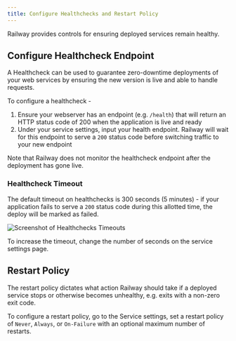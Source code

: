 ```yaml
---
title: Configure Healthchecks and Restart Policy
---
```


Railway provides controls for ensuring deployed services remain healthy.

## Configure Healthcheck Endpoint

A Healthcheck can be used to guarantee zero-downtime deployments of your web services by ensuring the new version is live and able to handle requests.

To configure a healthcheck -
1. Ensure your webserver has an endpoint (e.g. `/health`) that will return an HTTP status code of 200 when the application is live and ready
2. Under your service settings, input your health endpoint.  Railway will wait for this endpoint to serve a `200` status code before switching traffic to your new endpoint

Note that Railway does not monitor the healthcheck endpoint after the deployment has gone live.

### Healthcheck Timeout

The default timeout on healthchecks is 300 seconds (5 minutes) - if your application fails
to serve a `200` status code during this allotted time, the deploy will be marked
as failed.

<Image 
src="https://res.cloudinary.com/railway/image/upload/v1664564544/docs/healthcheck-timeout_lozkiv.png"
alt="Screenshot of Healthchecks Timeouts"
layout="intrinsic"
width={1188} height={348} quality={80} />

To increase the timeout, change the number of seconds on the service settings page.

## Restart Policy

The restart policy dictates what action Railway should take if a deployed service stops or otherwise becomes unhealthy, e.g. exits with a non-zero exit code.

To configure a restart policy, go to the Service settings, set a restart policy of `Never`, `Always`, or `On-Failure` with an optional maximum number of restarts.
